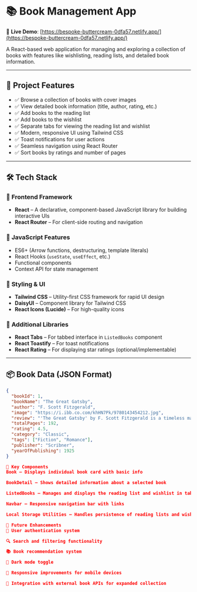 # 📚 **Book Management App**

🔗 **Live Demo**: [https://bespoke-buttercream-0dfa57.netlify.app/](https://bespoke-buttercream-0dfa57.netlify.app/)

A React-based web application for managing and exploring a collection of books with features like wishlisting, reading lists, and detailed book information.

---

## 🚀 **Project Features**

- ✅ Browse a collection of books with cover images  
- ✅ View detailed book information (title, author, rating, etc.)  
- ✅ Add books to the reading list  
- ✅ Add books to the wishlist  
- ✅ Separate tabs for viewing the reading list and wishlist  
- ✅ Modern, responsive UI using Tailwind CSS  
- ✅ Toast notifications for user actions  
- ✅ Seamless navigation using React Router  
- ✅ Sort books by ratings and number of pages  

---

## 🛠️ **Tech Stack**

### 🔹 **Frontend Framework**
- **React** – A declarative, component-based JavaScript library for building interactive UIs  
- **React Router** – For client-side routing and navigation  

### 🔹 **JavaScript Features**
- ES6+ (Arrow functions, destructuring, template literals)  
- React Hooks (`useState`, `useEffect`, etc.)  
- Functional components  
- Context API for state management  

### 🔹 **Styling & UI**
- **Tailwind CSS** – Utility-first CSS framework for rapid UI design  
- **DaisyUI** – Component library for Tailwind CSS  
- **React Icons (Lucide)** – For high-quality icons  

### 🔹 **Additional Libraries**
- **React Tabs** – For tabbed interface in `ListedBooks` component  
- **React Toastify** – For toast notifications  
- **React Rating** – For displaying star ratings (optional/implementable)  

---

## 📦 **Book Data (JSON Format)**

```json
{
  "bookId": 1,
  "bookName": "The Great Gatsby",
  "author": "F. Scott Fitzgerald",
  "image": "https://i.ibb.co.com/khHN7Pk/9780143454212.jpg",
  "review": "'The Great Gatsby' by F. Scott Fitzgerald is a timeless masterpiece...",
  "totalPages": 192,
  "rating": 4.5,
  "category": "Classic",
  "tags": ["Fiction", "Romance"],
  "publisher": "Scribner",
  "yearOfPublishing": 1925
}

🌟 Key Components
Book – Displays individual book card with basic info

BookDetail – Shows detailed information about a selected book

ListedBooks – Manages and displays the reading list and wishlist in tabs

Navbar – Responsive navigation bar with links

Local Storage Utilities – Handles persistence of reading lists and wishlists

🔮 Future Enhancements
🔐 User authentication system

🔍 Search and filtering functionality

📚 Book recommendation system

🌙 Dark mode toggle

📱 Responsive improvements for mobile devices

🔗 Integration with external book APIs for expanded collection
